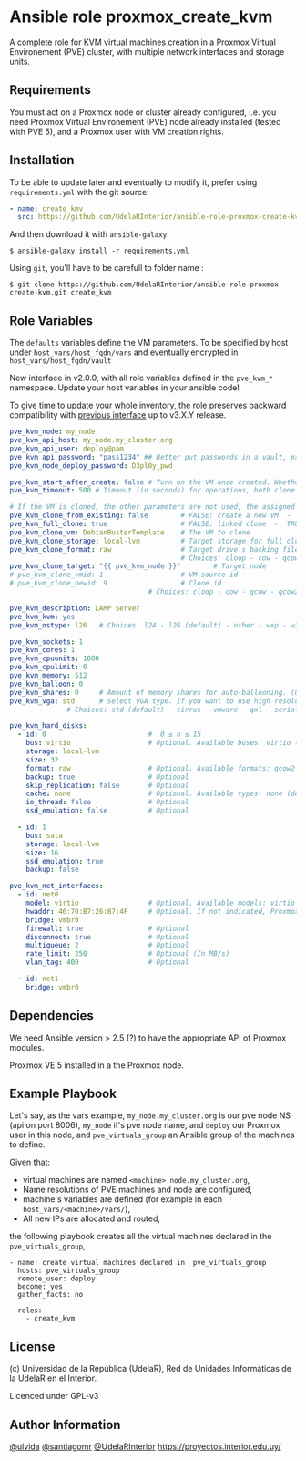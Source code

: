 Ansible role proxmox_create_kvm
=========

 A complete role for KVM virtual machines creation in a Proxmox Virtual Environement (PVE) cluster, with multiple network interfaces and storage units.

Requirements
------------

You must act on a Proxmox node or cluster already configured, i.e. you need Proxmox Virtual Environement (PVE) node already installed (tested with PVE 5), and a Proxmox user with VM creation rights.


Installation
------------

To be able to update later and eventually to modify it, prefer using `requirements.yml` with the git source:

```yaml
- name: create_kmv
  src: https://github.com/UdelaRInterior/ansible-role-proxmox-create-kvm.git
  ```
And then download it with `ansible-galaxy`:

```shell
$ ansible-galaxy install -r requirements.yml
```

Using `git`, you'll have to be carefull to folder name :

```shell
$ git clone https://github.com/UdelaRInterior/ansible-role-proxmox-create-kvm.git create_kvm
```

Role Variables
--------------

The `defaults` variables define the VM parameters. To be specified by host under `host_vars/host_fqdn/vars` and eventually encrypted in `host_vars/host_fqdn/vault`

New interface in v2.0.0, with all role variables defined in the `pve_kvm_*` namespace. Update your host variables in your ansible code!

To give time to update your whole inventory, the role preserves backward compatibility with [previous interface](https://github.com/UdelaRInterior/ansible-role-proxmox-create-kvm/blob/v1.2.0/README.md#role-variables) up to v3.X.Y release. 


```yaml
pve_kvm_node: my_node
pve_kvm_api_host: my_node.my_cluster.org
pve_kvm_api_user: deploy@pam
pve_kvm_api_password: "pass1234" ## Better put passwords in a vault, ex. [group_vars | host_vars]/{{ inventory_hostname }}/vault/main.yml
pve_kvm_node_deploy_password: D3pl0y_pwd

pve_kvm_start_after_create: false # Turn on the VM once created. Whether created from scratch or cloned
pve_kvm_timeout: 500 # Timeout (in seconds) for operations, both clone and create

# If the VM is cloned, the other parameters are not used, the assigned hardware characteristics are inherited from the cloned VM
pve_kvm_clone_from_existing: false        # FALSE: create a new VM  -  TRUE: clone an existing VM
pve_kvm_full_clone: true                  # FALSE: linked clone  -  TRUE: full clone ## See https://github.com/UdelaRInterior/ansible-role-proxmox-create-kvm/issues/2
pve_kvm_clone_vm: DebianBusterTemplate    # The VM to clone
pve_kvm_clone_storage: local-lvm          # Target storage for full clone.
pve_kvm_clone_format: raw                 # Target drive's backing file's data format. Used only with clone
                                          # Choices: cloop - cow - qcow - qcow2 (default) - qed - raw - vmdk
pve_kvm_clone_target: "{{ pve_kvm_node }}"        # Target node
# pve_kvm_clone_vmid: 1                   # VM source id
# pve_kvm_clone_newid: 9                  # Clone id
                                  # Choices: cloop - cow - qcow - qcow2 (default) - qed - raw - vmdk

pve_kvm_description: LAMP Server
pve_kvm_kvm: yes
pve_kvm_ostype: l26   # Choices: l24 - l26 (default) - other - wxp - w2k - w2k3 - w2k8 - wvista - win7 - win8 - solaris

pve_kvm_sockets: 1
pve_kvm_cores: 1
pve_kvm_cpuunits: 1000
pve_kvm_cpulimit: 0
pve_kvm_memory: 512
pve_kvm_balloon: 0
pve_kvm_shares: 0     # Amount of memory shares for auto-ballooning. (0 - 50000). Using 0 disables auto-ballooning, this means no limit.
pve_kvm_vga: std      # Select VGA type. If you want to use high resolution modes (>= 1280x1024x16) then you should use option 'std' or 'vmware'.
              # Choices: std (default) - cirrus - vmware - qxl - serial0 - serial1 - serial2 - serial3 - qxl2 - qxl3 - qxl4

pve_kvm_hard_disks:
  - id: 0                         #  0 ≤ n ≤ 15
    bus: virtio                   # Optional. Available buses: virtio (default) - ide - sata - scsi
    storage: local-lvm
    size: 32
    format: raw                   # Optional. Available formats: qcow2 - raw (default) - subvol
    backup: true                  # Optional
    skip_replication: false       # Optional
    cache: none                   # Optional. Available types: none (default) - directsync - writethrough - writeback - unsafe
    io_thread: false              # Optional
    ssd_emulation: false          # Optional

  - id: 1
    bus: sata
    storage: local-lvm
    size: 16
    ssd_emulation: true
    backup: false

pve_kvm_net_interfaces:
  - id: net0
    model: virtio                 # Optional. Available models: virtio - e1000 - rtl8139 - vmxnet3
    hwaddr: 46:70:B7:26:87:4F     # Optional. If not indicated, Proxmox will assign one automatically.
    bridge: vmbr0
    firewall: true                # Optional
    disconnect: true              # Optional
    multiqueue: 2                 # Optional
    rate_limit: 250               # Optional (In MB/s)
    vlan_tag: 400                 # Optional

  - id: net1
    bridge: vmbr0
```

Dependencies
------------

We need Ansible version > 2.5 (?) to have the appropriate API of Proxmox modules.

Proxmox VE 5 installed in a the Proxmox node.

Example Playbook
----------------

Let's say, as the vars example, `my_node.my_cluster.org` is our pve node NS (api on port 8006), `my_node` it's pve node name, and `deploy` our Proxmox user in this node, and `pve_virtuals_group` an Ansible group of the machines to define.

Given that:
* virtual machines are named `<machine>.node.my_cluster.org`,
* Name resolutions of PVE machines and node are configured,
* machine's variables are defined (for example in each `host_vars/<machine>/vars/`),
* All new IPs are allocated and routed,

the following playbook creates all the virtual machines declared in the `pve_virtuals_group`,

    - name: create virtual machines declared in  pve_virtuals_group
      hosts: pve_virtuals_group
      remote_user: deploy
      become: yes
      gather_facts: no

      roles:
        - create_kvm


License
-------

(c) Universidad de la República (UdelaR), Red de Unidades Informáticas de la UdelaR en el Interior.

Licenced under GPL-v3

Author Information
------------------

[@ulvida](https://github.com/ulvida)
[@santiagomr](https://github.com/santiagomr)
[@UdelaRInterior](https://github.com/UdelaRInterior)
https://proyectos.interior.edu.uy/
